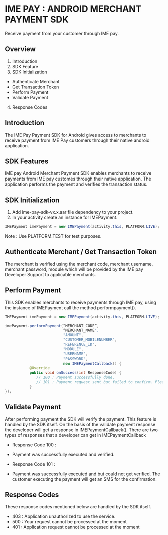 # IME PAY : ANDROID MERCHANT PAYMENT SDK

Receive payment from your customer through IME pay.

Overview
--------

1. Introduction
2. SDK Feature
3. SDK Initialization
  * Authenticate Merchant
  * Get Transaction Token
  * Perform Payment
  * Validate Payment
4. Response Codes

Introduction
------------

The IME Pay Payment SDK for Android gives access to merchants to receive payment from IME Pay customers through their native android application.

SDK Features
------------
IME pay Android Merchant Payment SDK enables merchants to receive payments from IME pay customes through their native application. The application performs the payment and verifies the transaction status.

SDK Initialization 
------------------
1. Add ime-pay-sdk-vx.x.aar file dependency to your project. 
2. In your activity create an instance for IMEPayment.

```java
IMEPayment imePayment = new IMEPayment(activity.this, PLATFORM.LIVE);
```

Note : Use PLATFORM.TEST for test purposes.

Authenticate Merchant / Get Transaction Token
---------------------------------------------

The merchant is verified using the merchant code, merchant username, merchant password, module which will be provided by the IME pay Developer Support to applicable merchants. 

Perform Payment
---------------

This SDK enables merchants to receive payments through IME pay, using the instance of IMEPayment call the method performpayment().

```java
IMEPayment imePayment = new IMEPayment(activity.this, PLATFORM.LIVE);

imePayment.performPayment(“MERCHANT_CODE”, 
                          “MERCHANT_NAME", 
                          "AMOUNT",
                          "CUSTOMER_MOBILENUMBER",
                          "REFERENCE_ID", 
                          "MODULE",
                          "USERNAME",
                          "PASSWORD",
                          new IMEPaymentCallback() {
           @Override
           public void onSuccess(int ResponseCode) {
              // 100 : Payment successfully done.
              // 101 : Payment request sent but failed to confirm. Please check you SMS for confirmation. 
           }
});
```

Validate Payment
----------------
After performing payment the SDK will verify the payment. This feature is handled by the SDK itself. On the basis of the validate payment response the developer will get a response in IMEPaymentCallback(). There are two types of responses that a developer can get in IMEPaymentCallback 

* Response Code 100 : 
- Payment was successfully executed and verified.

* Response Code 101 : 
- Payment was successfully executed and but could not get verified. The customer executing the payment will get an SMS for the confirmation.

Response Codes
--------------
These response codes mentioned below are handled by the SDK itself.

* 403 : Application unauthorized to use the service.
* 500 : Your request cannot be processed at the moment
* 401 : Application request cannot be processed at the moment


